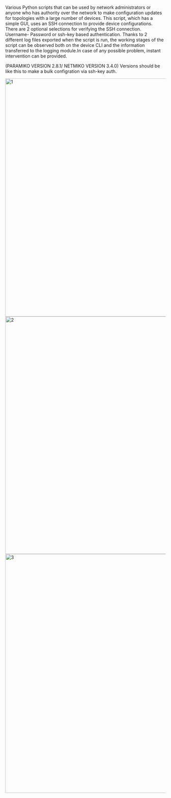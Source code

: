   Various Python scripts that can be used by network administrators or anyone who has authority over
the network to make configuration updates for topologies with a large number of devices.
This script, which has a simple GUI, uses an SSH connection to provide device
configurations. There are 2 optional selections for verifying the SSH connection. Username-
Password or ssh-key based authentication. Thanks to 2 different log files exported when the
script is run, the working stages of the script can be observed both on the device CLI and the
information transferred to the logging module.In case of any possible problem, instant
intervention can be provided.


(PARAMIKO VERSION 2.8.1/ NETMIKO VERSION 3.4.0)
Versions should be like this to make a bulk configration via ssh-key auth. 


<img width="748" alt="1" src="https://github.com/user-attachments/assets/bb050d43-f10a-4969-8c18-621c6eaf721e">

<img width="746" alt="2" src="https://github.com/user-attachments/assets/9fe1fa34-642f-441c-9bbb-6c67b789d46a">

<img width="751" alt="3" src="https://github.com/user-attachments/assets/a95e6f8b-1e6c-407b-965f-9e6f8772df26">








